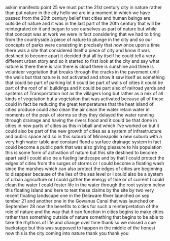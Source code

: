 
askim manifesto point 25 we must put the
21st century city in nature rather than
put nature in the city hello we are in a
moment in which we have passed from the
20th century belief that cities and
human beings are outside of nature and
it was in the last part of the 20th
century that will be reintegrated on it
and began to see ourselves as part of
nature but while that concept was at
work we were in fact considering that we
had to bring from the countryside a
piece of nature to plunge in the city
and so our concepts of parks were
consisting in precisely that now once
upon a time there was a site that
considered itself a piece of city and
know it was destined to become apart it
decided that all by itself he could tell
a very different urban story and so it
started to first look at the city and
say what nature is there there is rain
there is cloud there is sunshine and
there is volunteer vegetation that
breaks through the cracks in the
pavement
until the walls but that nature is not
activated and show it saw itself as
something that could be part of parking
lot it could be part of walls of cities
it could be part of the roof of all
buildings and it could be part also of
railroad yards and systems of
Transportation not as the villagers long
but rather as a mix of all kinds of
vegetation but a vegetation that was
activated because all of these could in
fact be reducing the great temperatures
that the heat island of cities produce
could also clean the air clean the water
retain water in moments of the peak of
storms so they they delayed the water
running through drainage and having the
rivers flood and it could be that done
in cities in new parts of cities as this
in bball and which I&#39;ve worked on but it
could also be part of the new growth of
cities as a system of infrastructure and
public space and so in this
suburb of Minneapolis a new suburb with
a very high water table and constant
flood a surface drainage system in fact
could become a public park that was also
giving pleasure to his population this
is some form of activation of nature but
this site destined to become apart said
I could also be a fueling landscape and
by that I could protect the edges of
cities from the surges of storms or I
could become a floating wash since the
marshes which can also protect the edges
of cities are beginning to disappear
because of the lies of the sea level or
I could also be a system of urban
agriculture or I could gather the energy
of tide or of current I could clean the
water I could foster life in the water
through the root system below this
floating island and here to test these
claims by the site by two
very recent floating landscape one in
the Delaware River launched on sep
tember 21 and another one in the Gowanus
Canal that was launched on September 28
now the benefits to cities for such a
reinterpretation of the role of nature
and the way that it can function in
cities begins to make cities rather than
something outside of nature something
that begins to be able to take the
rhythms of life and change over time
thank
so we missed a cue backstage but this
was supposed to happen in the middle of
the honest now this is the city coming
into nature thank you thank you
